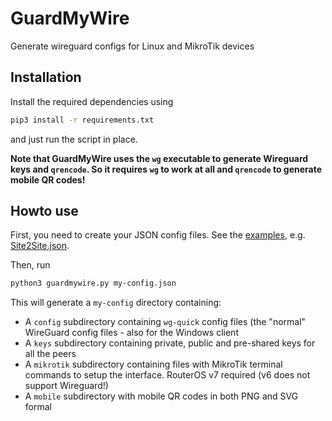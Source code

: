# GuardMyWire
Generate wireguard configs for Linux and MikroTik devices

## Installation

Install the required dependencies using
```sh
pip3 install -r requirements.txt
```
and just run the script in place.

**Note that GuardMyWire uses the `wg` executable to generate Wireguard keys and `qrencode`. So it requires `wg` to work at all and `qrencode` to generate mobile QR codes!**

## Howto use

First, you need to create your JSON config files. See the [examples](https://github.com/ulikoehler/GuardMyWire/tree/master/examples), e.g. [Site2Site.json](https://github.com/ulikoehler/GuardMyWire/blob/master/examples/Site2Site.json).

Then, run
```sh
python3 guardmywire.py my-config.json
```

This will generate a `my-config` directory containing:
* A `config` subdirectory containing `wg-quick` config files (the "normal" WireGuard config files - also for the Windows client
* A `keys` subdirectory containing private, public and pre-shared keys for all the peers
* A `mikrotik` subdirectory containing files with MikroTik terminal commands to setup the interface. RouterOS v7 required (v6 does not support Wireguard!)
* A `mobile` subdirectory with mobile QR codes in both PNG and SVG formal
